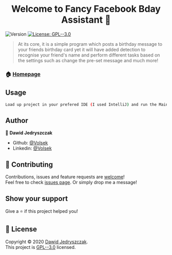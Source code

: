 <h1 align="center">Welcome to Fancy Facebook Bday Assistant 👋</h1>
<p>
  <img alt="Version" src="https://img.shields.io/badge/version-0.1-blue.svg?cacheSeconds=2592000" />
  <a href="https://github.com/Volsek/Fancy-Facebook-Bday-Assistant/blob/master/LICENSE" target="_blank">
    <img alt="License: GPL--3.0" src="https://img.shields.io/badge/License-GPL--3.0-yellow.svg" />
  </a>
</p>

> At its core, it is a simple program which posts a birthday message to your friends birthday card yet it will have added detection to recognise your friend's name and perform different tasks based on the settings such as change the pre-set message and much more!

### 🏠 [Homepage](https://github.com/Volsek/Fancy-Facebook-Bday-Assistant)

## Usage

```sh
Load up project in your prefered IDE (I used IntelliJ) and run the Main method in the Facebook_Bday_Wisher class
```

## Author

👤 **Dawid Jedryszczak**

* Github: [@Volsek](https://github.com/Volsek)
* Linkedin: [@Volsek](https://www.linkedin.com/in/dawid-jedryszczak/)

## 🤝 Contributing

Contributions, issues and feature requests are [welcome](https://github.com/Volsek/Fancy-Facebook-Bday-Assistant/pulls)!<br />Feel free to check [issues page](https://github.com/Volsek/Fancy-Facebook-Bday-Assistant/issues). Or simply drop me a message!

## Show your support

Give a ⭐️ if this project helped you!

## 📝 License

Copyright © 2020 [Dawid Jedryszczak](https://github.com/Volsek).<br />
This project is [GPL--3.0](https://github.com/Volsek/Fancy-Facebook-Bday-Assistant/blob/master/LICENSE) licensed.
